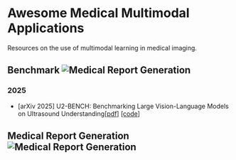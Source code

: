 # Awesome Medical Multimodal Applications
Resources on the use of multimodal learning in medical imaging.

## Benchmark ![Medical Report Generation](https://img.shields.io/badge/Benchmark-green)

### 2025 
* [arXiv 2025] U2-BENCH: Benchmarking Large Vision-Language Models on Ultrasound Understanding[[pdf]](https://arxiv.org/abs/2505.17779v2) [[code]](https://anonymous.4open.science/r/U2-Bench-F781/VLMEVALKIT/)


## Medical Report Generation ![Medical Report Generation](https://img.shields.io/badge/Medical%20Report%20Generation-blue)

## 
